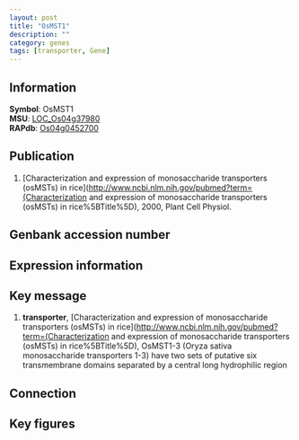 ```yaml
---
layout: post
title: "OsMST1"
description: ""
category: genes
tags: [transporter, Gene]
---
```


## Information
__Symbol__: OsMST1  
__MSU__: [LOC_Os04g37980](http://rice.plantbiology.msu.edu/cgi-bin/ORF_infopage.cgi?orf=LOC_Os04g37980)  
__RAPdb__: [Os04g0452700](http://rapdb.dna.affrc.go.jp/viewer/gbrowse_details/irgsp1?name=Os04g0452700)  

## Publication
1. [Characterization and expression of monosaccharide transporters (osMSTs) in rice](http://www.ncbi.nlm.nih.gov/pubmed?term=(Characterization and expression of monosaccharide transporters (osMSTs) in rice%5BTitle%5D), 2000, Plant Cell Physiol.

## Genbank accession number

## Expression information

## Key message
1. __transporter__, [Characterization and expression of monosaccharide transporters (osMSTs) in rice](http://www.ncbi.nlm.nih.gov/pubmed?term=(Characterization and expression of monosaccharide transporters (osMSTs) in rice%5BTitle%5D),  OsMST1-3 (Oryza sativa monosaccharide transporters 1-3) have two sets of putative six transmembrane domains separated by a central long hydrophilic region

## Connection

## Key figures


